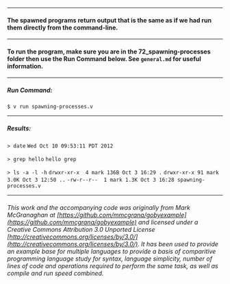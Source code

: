 ___
#### The spawned programs return output that is the same as if we had run them directly from the command-line.
___
#### To run the program, make sure you are in the 72_spawning-processes folder then use the Run Command below. See `general.md` for useful information.
___
##### Run Command:

`$ v run spawning-processes.v`
___
##### Results:

`> date`
`Wed Oct 10 09:53:11 PDT 2012`

`> grep hello`
`hello grep`

`> ls -a -l -h`
`drwxr-xr-x  4 mark 136B Oct 3 16:29 .`
`drwxr-xr-x 91 mark 3.0K Oct 3 12:50 ..`
`-rw-r--r--  1 mark 1.3K Oct 3 16:28 spawning-processes.v`
___

###### This work and the accompanying code was originally from Mark McGranaghan at [https://github.com/mmcgrana/gobyexample](https://github.com/mmcgrana/gobyexample) and licensed under a Creative Commons Attribution 3.0 Unported License [http://creativecommons.org/licenses/by/3.0/](http://creativecommons.org/licenses/by/3.0/). It has been used to provide an example base for multiple languages to provide a basis of comparitive programming language study for syntax, language simplicity, number of lines of code and operations required to perform the same task, as well as compile and run speed combined.